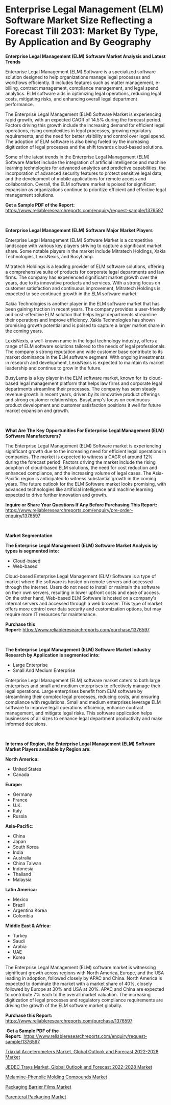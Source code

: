 <p><h1>Enterprise Legal Management (ELM) Software Market Size Reflecting a Forecast Till 2031: Market By Type, By Application and By Geography</h1></p><p><strong>Enterprise Legal Management (ELM) Software Market Analysis and Latest Trends</strong></p>
<p><p>Enterprise Legal Management (ELM) Software is a specialized software solution designed to help organizations manage legal processes and workflows efficiently. It includes features such as matter management, e-billing, contract management, compliance management, and legal spend analytics. ELM software aids in optimizing legal operations, reducing legal costs, mitigating risks, and enhancing overall legal department performance.</p><p>The Enterprise Legal Management (ELM) Software Market is experiencing rapid growth, with an expected CAGR of 14.5% during the forecast period. Factors driving this growth include the increasing demand for efficient legal operations, rising complexities in legal processes, growing regulatory requirements, and the need for better visibility and control over legal spend. The adoption of ELM software is also being fueled by the increasing digitization of legal processes and the shift towards cloud-based solutions.</p><p>Some of the latest trends in the Enterprise Legal Management (ELM) Software Market include the integration of artificial intelligence and machine learning technologies for advanced analytics and predictive capabilities, the incorporation of advanced security features to protect sensitive legal data, and the development of mobile applications for remote access and collaboration. Overall, the ELM software market is poised for significant expansion as organizations continue to prioritize efficient and effective legal management solutions.</p></p>
<p><strong>Get a Sample PDF of the Report:&nbsp;</strong> <a href="https://www.reliableresearchreports.com/enquiry/request-sample/1376597">https://www.reliableresearchreports.com/enquiry/request-sample/1376597</a></p>
<p>&nbsp;</p>
<p><strong>Enterprise Legal Management (ELM) Software Major Market Players</strong></p>
<p><p>Enterprise Legal Management (ELM) Software Market is a competitive landscape with various key players striving to capture a significant market share. Some notable players in the market include Mitratech Holdings, Xakia Technologies, LexisNexis, and BusyLamp.</p><p>Mitratech Holdings is a leading provider of ELM software solutions, offering a comprehensive suite of products for corporate legal departments and law firms. The company has experienced significant market growth over the years, due to its innovative products and services. With a strong focus on customer satisfaction and continuous improvement, Mitratech Holdings is expected to see continued growth in the ELM software market.</p><p>Xakia Technologies is another player in the ELM software market that has been gaining traction in recent years. The company provides a user-friendly and cost-effective ELM solution that helps legal departments streamline their operations and improve efficiency. Xakia Technologies has shown promising growth potential and is poised to capture a larger market share in the coming years.</p><p>LexisNexis, a well-known name in the legal technology industry, offers a range of ELM software solutions tailored to the needs of legal professionals. The company's strong reputation and wide customer base contribute to its market dominance in the ELM software segment. With ongoing investments in research and development, LexisNexis is expected to maintain its market leadership and continue to grow in the future.</p><p>BusyLamp is a key player in the ELM software market, known for its cloud-based legal management platform that helps law firms and corporate legal departments streamline their processes. The company has seen steady revenue growth in recent years, driven by its innovative product offerings and strong customer relationships. BusyLamp's focus on continuous product development and customer satisfaction positions it well for future market expansion and growth.</p></p>
<p>&nbsp;</p>
<p><strong>What Are The Key Opportunities For Enterprise Legal Management (ELM) Software Manufacturers?</strong></p>
<p><p>The Enterprise Legal Management (ELM) Software market is experiencing significant growth due to the increasing need for efficient legal operations in companies. The market is expected to witness a CAGR of around 12% during the forecast period. Factors driving the market include the rising adoption of cloud-based ELM solutions, the need for cost reduction and enhanced compliance, and the increasing volume of legal cases. The Asia-Pacific region is anticipated to witness substantial growth in the coming years. The future outlook for the ELM Software market looks promising, with advanced technologies like artificial intelligence and machine learning expected to drive further innovation and growth.</p></p>
<p><strong>Inquire or Share Your Questions If Any Before Purchasing This Report:</strong> <a href="https://www.reliableresearchreports.com/enquiry/pre-order-enquiry/1376597">https://www.reliableresearchreports.com/enquiry/pre-order-enquiry/1376597</a></p>
<p>&nbsp;</p>
<p><strong>Market Segmentation</strong></p>
<p><strong>The Enterprise Legal Management (ELM) Software Market Analysis by types is segmented into:</strong></p>
<p><ul><li>Cloud-based</li><li>Web-based</li></ul></p>
<p><p>Cloud-based Enterprise Legal Management (ELM) Software is a type of market where the software is hosted on remote servers and accessed through the internet. Users do not need to install or maintain the software on their own servers, resulting in lower upfront costs and ease of access. On the other hand, Web-based ELM Software is hosted on a company's internal servers and accessed through a web browser. This type of market offers more control over data security and customization options, but may require more IT resources for maintenance.</p></p>
<p><strong>Purchase this Report:&nbsp;</strong><a href="https://www.reliableresearchreports.com/purchase/1376597">https://www.reliableresearchreports.com/purchase/1376597</a></p>
<p>&nbsp;</p>
<p><strong>The Enterprise Legal Management (ELM) Software Market Industry Research by Application is segmented into:</strong></p>
<p><ul><li>Large Enterprise</li><li>Small And Medium Enterprise</li></ul></p>
<p><p>Enterprise Legal Management (ELM) software market caters to both large enterprises and small and medium enterprises to effectively manage their legal operations. Large enterprises benefit from ELM software by streamlining their complex legal processes, reducing costs, and ensuring compliance with regulations. Small and medium enterprises leverage ELM software to improve legal operations efficiency, enhance contract management, and mitigate legal risks. This software application helps businesses of all sizes to enhance legal department productivity and make informed decisions.</p></p>
<p>&nbsp;</p>
<p><strong>In terms of Region, the Enterprise Legal Management (ELM) Software Market Players available by Region are:</strong></p>
<p>
    <p> <strong> North America: </strong>
        <ul>
            <li>United States</li>
            <li>Canada</li>
        </ul>
        </p> 
    <p> <strong> Europe: </strong>
        <ul>
            <li>Germany</li>
            <li>France</li>
            <li>U.K.</li>
            <li>Italy</li>
            <li>Russia</li>
        </ul>
        </p> 
    <p> <strong> Asia-Pacific: </strong>
        <ul>
            <li>China</li>
            <li>Japan</li>
            <li>South Korea</li>
            <li>India</li>
            <li>Australia</li>
            <li>China Taiwan</li>
            <li>Indonesia</li>
            <li>Thailand</li>
            <li>Malaysia</li>
        </ul>
        </p> 
    <p> <strong> Latin America: </strong>
        <ul>
            <li>Mexico</li>
            <li>Brazil</li>
            <li>Argentina Korea</li>
            <li>Colombia</li>
        </ul>
        </p> 
    <p> <strong> Middle East & Africa: </strong>
        <ul>
            <li>Turkey</li>
            <li>Saudi</li>
            <li>Arabia</li>
            <li>UAE</li>
            <li>Korea</li>
        </ul>
    </p>
    </p>
<p><p>The Enterprise Legal Management (ELM) software market is witnessing significant growth across regions with North America, Europe, and the USA leading in adoption, followed closely by APAC and China. North America is expected to dominate the market with a market share of 40%, closely followed by Europe at 30% and USA at 20%. APAC and China are expected to contribute 7% each to the overall market valuation. The increasing digitization of legal processes and regulatory compliance requirements are driving the growth of the ELM software market globally.</p></p>
<p><strong>Purchase this Report: </strong><a href="https://www.reliableresearchreports.com/purchase/1376597">https://www.reliableresearchreports.com/purchase/1376597</a></p>
<p>&nbsp;<strong>Get a Sample PDF of the Report:&nbsp;&nbsp;</strong><a href="https://www.reliableresearchreports.com/enquiry/request-sample/1376597">https://www.reliableresearchreports.com/enquiry/request-sample/1376597</a></p>
<p><strong></strong></p>
<p><p><a href="https://iodized-pantydraco-05c.notion.site/Triaxial-Accelerometers-Market-Global-Outlook-and-Forecast-2022-2028-Market-Research-Report-Provide-510af028c15e4fc08e2f7729c8870a5d">Triaxial Accelerometers Market, Global Outlook and Forecast 2022-2028 Market</a></p><p><a href="https://military-diascia-e68.notion.site/JEDEC-Trays-Market-Global-Outlook-and-Forecast-2022-2028-Market-Centers-on-Aspects-such-as-Market--4856f4f7afdc405889a27cd677dd4820">JEDEC Trays Market, Global Outlook and Forecast 2022-2028 Market</a></p><p><a href="https://github.com/biheemgalvinlouises6hokrh3h/Market-Research-Report-List-1/blob/main/melamine-phenolic-molding-compounds-market.md">Melamine-Phenolic Molding Compounds Market</a></p><p><a href="https://view.publitas.com/reportprime-1/packaging-barrier-films-market-challenges-opportunities-and-growth-drivers-and-major-market-players-forecasted-for-period-from-2024-2031/">Packaging Barrier Films Market</a></p><p><a href="https://view.publitas.com/reportprime-1/parenteral-packaging-market-research-report-provides-critical-insights-that-can-help-shape-business-development-and-investment-strategies/">Parenteral Packaging Market</a></p></p>